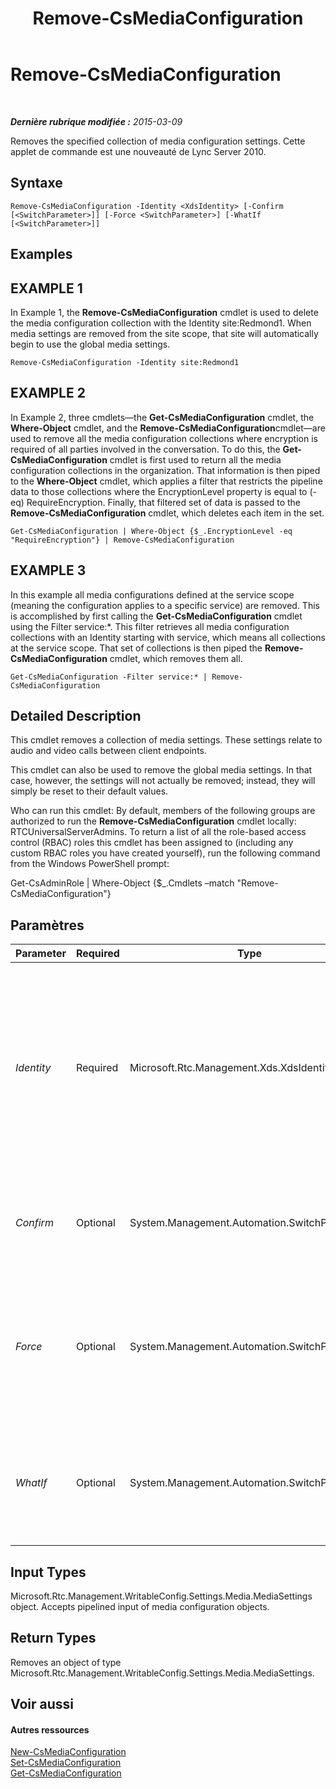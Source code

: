 ﻿---
title: Remove-CsMediaConfiguration
TOCTitle: Remove-CsMediaConfiguration
ms:assetid: 8af2b8cb-4d58-4f8a-9acb-9b5104880bc9
ms:mtpsurl: https://technet.microsoft.com/fr-fr/library/Gg398705(v=OCS.15)
ms:contentKeyID: 49298012
ms.date: 05/20/2016
mtps_version: v=OCS.15
ms.translationtype: HT
---

# Remove-CsMediaConfiguration

 

_**Dernière rubrique modifiée :** 2015-03-09_

Removes the specified collection of media configuration settings. Cette applet de commande est une nouveauté de Lync Server 2010.

## Syntaxe

    Remove-CsMediaConfiguration -Identity <XdsIdentity> [-Confirm [<SwitchParameter>]] [-Force <SwitchParameter>] [-WhatIf [<SwitchParameter>]]

## Examples

## EXAMPLE 1

In Example 1, the **Remove-CsMediaConfiguration** cmdlet is used to delete the media configuration collection with the Identity site:Redmond1. When media settings are removed from the site scope, that site will automatically begin to use the global media settings.

    Remove-CsMediaConfiguration -Identity site:Redmond1

## EXAMPLE 2

In Example 2, three cmdlets—the **Get-CsMediaConfiguration** cmdlet, the **Where-Object** cmdlet, and the **Remove-CsMediaConfiguration**cmdlet—are used to remove all the media configuration collections where encryption is required of all parties involved in the conversation. To do this, the **Get-CsMediaConfiguration** cmdlet is first used to return all the media configuration collections in the organization. That information is then piped to the **Where-Object** cmdlet, which applies a filter that restricts the pipeline data to those collections where the EncryptionLevel property is equal to (-eq) RequireEncryption. Finally, that filtered set of data is passed to the **Remove-CsMediaConfiguration** cmdlet, which deletes each item in the set.

    Get-CsMediaConfiguration | Where-Object {$_.EncryptionLevel -eq "RequireEncryption"} | Remove-CsMediaConfiguration

## EXAMPLE 3

In this example all media configurations defined at the service scope (meaning the configuration applies to a specific service) are removed. This is accomplished by first calling the **Get-CsMediaConfiguration** cmdlet using the Filter service:\*. This filter retrieves all media configuration collections with an Identity starting with service, which means all collections at the service scope. That set of collections is then piped the **Remove-CsMediaConfiguration** cmdlet, which removes them all.

    Get-CsMediaConfiguration -Filter service:* | Remove-CsMediaConfiguration

## Detailed Description

This cmdlet removes a collection of media settings. These settings relate to audio and video calls between client endpoints.

This cmdlet can also be used to remove the global media settings. In that case, however, the settings will not actually be removed; instead, they will simply be reset to their default values.

Who can run this cmdlet: By default, members of the following groups are authorized to run the **Remove-CsMediaConfiguration** cmdlet locally: RTCUniversalServerAdmins. To return a list of all the role-based access control (RBAC) roles this cmdlet has been assigned to (including any custom RBAC roles you have created yourself), run the following command from the Windows PowerShell prompt:

Get-CsAdminRole | Where-Object {$\_.Cmdlets –match "Remove-CsMediaConfiguration"}

## Paramètres


<table>
<colgroup>
<col style="width: 25%" />
<col style="width: 25%" />
<col style="width: 25%" />
<col style="width: 25%" />
</colgroup>
<thead>
<tr class="header">
<th>Parameter</th>
<th>Required</th>
<th>Type</th>
<th>Description</th>
</tr>
</thead>
<tbody>
<tr class="odd">
<td><p><em>Identity</em></p></td>
<td><p>Required</p></td>
<td><p>Microsoft.Rtc.Management.Xds.XdsIdentity</p></td>
<td><p>The unique identifier of the media configuration settings you want to remove. This identifier specifies the scope at which this configuration is applied (global, site, or service).</p></td>
</tr>
<tr class="even">
<td><p><em>Confirm</em></p></td>
<td><p>Optional</p></td>
<td><p>System.Management.Automation.SwitchParameter</p></td>
<td><p>Vous demande confirmation avant d’exécuter la commande.</p></td>
</tr>
<tr class="odd">
<td><p><em>Force</em></p></td>
<td><p>Optional</p></td>
<td><p>System.Management.Automation.SwitchParameter</p></td>
<td><p>Suppresses any confirmation prompts that would otherwise be displayed before making changes.</p></td>
</tr>
<tr class="even">
<td><p><em>WhatIf</em></p></td>
<td><p>Optional</p></td>
<td><p>System.Management.Automation.SwitchParameter</p></td>
<td><p>Décrit ce qui se passe si vous exécutez la commande sans l’exécuter réellement.</p></td>
</tr>
</tbody>
</table>


## Input Types

Microsoft.Rtc.Management.WritableConfig.Settings.Media.MediaSettings object. Accepts pipelined input of media configuration objects.

## Return Types

Removes an object of type Microsoft.Rtc.Management.WritableConfig.Settings.Media.MediaSettings.

## Voir aussi

#### Autres ressources

[New-CsMediaConfiguration](new-csmediaconfiguration.md)  
[Set-CsMediaConfiguration](set-csmediaconfiguration.md)  
[Get-CsMediaConfiguration](get-csmediaconfiguration.md)

